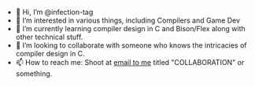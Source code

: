 - 👋 Hi, I’m @infection-tag
- 👀 I’m interested in various things, including Compilers and Game Dev
- 🌱 I’m currently learning compiler design in C and Bison/Flex along with other technical stuff.
- 💞️ I’m looking to collaborate with someone who knows the intricacies of compiler design in C.
- 📫 How to reach me: Shoot at [email to me][email] titled "COLLABORATION" or something.

[email]: qweenjon@gmail.com

<!---
infection-tag/infection-tag is a ✨ special ✨ repository because its `README.md` (this file) appears on your GitHub profile.
You can click the Preview link to take a look at your changes.
--->
